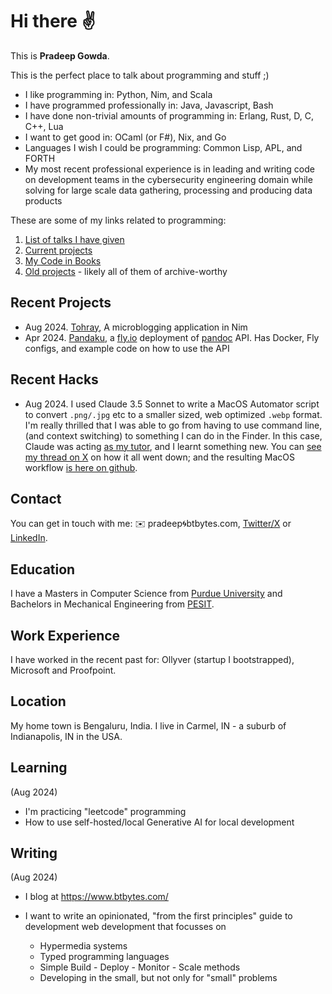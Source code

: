 # Hi there ✌️

This is **Pradeep Gowda**.

This is the perfect place to talk about programming and stuff ;)

- I like programming in: Python, Nim, and Scala
- I have programmed professionally in: Java, Javascript, Bash
- I have done non-trivial amounts of programming in: Erlang, Rust, D, C, C++, Lua
- I want to get good in: OCaml (or F#), Nix, and Go
- Languages I wish I could be programming: Common Lisp, APL, and FORTH
- My most recent professional experience is in leading and writing code on development teams in the cybersecurity engineering domain while solving for large scale data gathering, processing and producing data products

These are some of my links related to programming:

1. [List of talks I have given](https://www.btbytes.com/talks.html)
1. [Current projects](https://github.com/btbytes)
1. [My Code in Books](https://www.btbytes.com/posts/2020-05-07-02-code-in-books.html)
1. [Old projects](https://v1.pradeepgowda.com/projects/) - likely all of them of archive-worthy

## Recent Projects

- Aug 2024. [Tohray](https://github.com/btbytes/tohray), A microblogging application in Nim
- Apr 2024. [Pandaku](https://github.com/btbytes/pandaku), a [fly.io](https://fly.io) deployment of [pandoc](https://pandoc.org) API. Has Docker, Fly configs, and example code on how to use the API

## Recent Hacks

- Aug 2024. I used Claude 3.5 Sonnet to write a MacOS Automator script to convert `.png/.jpg` etc to a smaller sized, web optimized `.webp`
format. I'm really thrilled that I was able to go from having to use command line, (and context switching)
to something I can do in the Finder. In this case, Claude was acting [as my tutor](https://www.btbytes.com/posts/use-of-llms-for-programming.html), and I learnt something new.
You can [see my thread on X](https://x.com/btbytes/status/1821729486913626476) on how it all went down; and the resulting MacOS workflow [is here on github](https://github.com/btbytes/Convert-To-WebP-Workflow).

## Contact

You can get in touch with me: ✉️ pradeep🌀btbytes.com, [Twitter/X](https://x.com/btbytes) or [LinkedIn](https://linkedin.com/in/btbytes).

## Education

I have a Masters in Computer Science from [Purdue University](https://www.purdue.edu) and Bachelors in Mechanical Engineering from [PESIT](https://pes.edu).

## Work Experience

I have worked in the recent past for: Ollyver (startup I bootstrapped), Microsoft and Proofpoint.

## Location

My home town is Bengaluru, India. I live in Carmel, IN - a suburb of Indianapolis, IN in the USA.

## Learning

(Aug 2024)

- I'm practicing "leetcode" programming
- How to use self-hosted/local Generative AI for local development


## Writing

(Aug 2024)

- I blog at <https://www.btbytes.com/>
- I want to write an opinionated, "from the first principles" guide to development web development that focusses on

  - Hypermedia systems
  - Typed programming languages
  - Simple Build - Deploy - Monitor - Scale methods
  - Developing in the small, but not only for "small" problems
